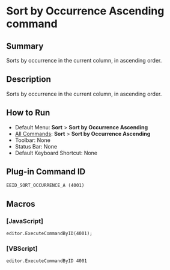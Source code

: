 # Sort by Occurrence Ascending command

## Summary

Sorts by occurrence in the current column, in ascending order.

## Description

Sorts by occurrence in the current column, in ascending order.

## How to Run

- Default Menu: **Sort** \> **Sort by Occurrence Ascending**
- [All Commands](../tools/all_commands): **Sort** \> **Sort by Occurrence Ascending**
- Toolbar: None
- Status Bar: None
- Default Keyboard Shortcut: None

## Plug-in Command ID

```
EEID_SORT_OCCURRENCE_A (4001)```

## Macros

### \[JavaScript\]

```
editor.ExecuteCommandByID(4001);
```

### \[VBScript\]

```
editor.ExecuteCommandByID 4001
```
